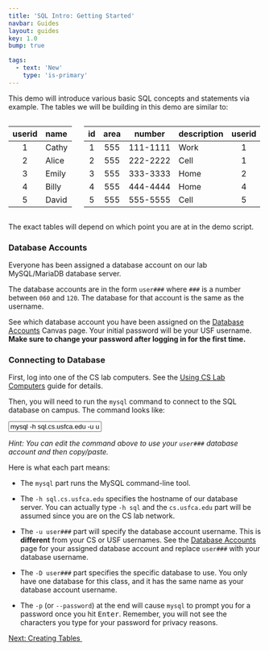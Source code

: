 ```yaml
---
title: 'SQL Intro: Getting Started'
navbar: Guides
layout: guides
key: 1.0
bump: true

tags:
  - text: 'New'
    type: 'is-primary'
---
```


This demo will introduce various basic SQL concepts and statements via example. The tables we will be building in this demo are similar to:

<div class="columns">
<div class="column is-narrow">
<table class="table is-hoverable" style="width: auto;">
  <thead>
    <tr>
      <th style="text-align: center">userid</th>
      <th style="text-align: left">name</th>
    </tr>
  </thead>
  <tbody>
    <tr>
      <td style="text-align: center">1</td>
      <td style="text-align: left">Cathy</td>
    </tr>
    <tr>
      <td style="text-align: center">2</td>
      <td style="text-align: left">Alice</td>
    </tr>
    <tr>
      <td style="text-align: center">3</td>
      <td style="text-align: left">Emily</td>
    </tr>
    <tr>
      <td style="text-align: center">4</td>
      <td style="text-align: left">Billy</td>
    </tr>
    <tr>
      <td style="text-align: center">5</td>
      <td style="text-align: left">David</td>
    </tr>
  </tbody>
</table>
</div>
<div class="column">
<table class="table is-hoverable" style="width: auto;">
  <thead>
    <tr>
      <th style="text-align: center">id</th>
      <th style="text-align: center">area</th>
      <th style="text-align: center">number</th>
      <th style="text-align: left">description</th>
      <th style="text-align: center">userid</th>
    </tr>
  </thead>
  <tbody>
    <tr>
      <td style="text-align: center">1</td>
      <td style="text-align: center">555</td>
      <td style="text-align: center">111-1111</td>
      <td style="text-align: left">Work</td>
      <td style="text-align: center">1</td>
    </tr>
    <tr>
      <td style="text-align: center">2</td>
      <td style="text-align: center">555</td>
      <td style="text-align: center">222-2222</td>
      <td style="text-align: left">Cell</td>
      <td style="text-align: center">1</td>
    </tr>
    <tr>
      <td style="text-align: center">3</td>
      <td style="text-align: center">555</td>
      <td style="text-align: center">333-3333</td>
      <td style="text-align: left">Home</td>
      <td style="text-align: center">2</td>
    </tr>
    <tr>
      <td style="text-align: center">4</td>
      <td style="text-align: center">555</td>
      <td style="text-align: center">444-4444</td>
      <td style="text-align: left">Home</td>
      <td style="text-align: center">4</td>
    </tr>
    <tr>
      <td style="text-align: center">5</td>
      <td style="text-align: center">555</td>
      <td style="text-align: center">555-5555</td>
      <td style="text-align: left">Cell</td>
      <td style="text-align: center">5</td>
    </tr>
  </tbody>
</table>
</div>
</div>

The exact tables will depend on which point you are at in the demo script.

### Database Accounts

Everyone has been assigned a database account on our lab MySQL/MariaDB database server.

The database accounts are in the form `user###` where `###` is a number between `060` and `120`. The database for that account is the same as the username.

See which database account you have been assigned on the [Database Accounts](https://usfca.instructure.com/courses/1597848/pages/database-accounts) Canvas page. Your initial password will be your USF username. **Make sure to change your password after logging in for the first time.**

### Connecting to Database

First, log into one of the CS lab computers. See the [Using CS Lab Computers](/guides/general/using-cs-lab-computers.html) guide for details.

Then, you will need to run the `mysql` command to connect to the SQL database on campus. The command looks like:

<input type="text" class="input is-expanded is-family-code" value="mysql -h sql.cs.usfca.edu -u user### -D user### -p"/>

*Hint: You can edit the command above to use your `user###` database account and then copy/paste.*

Here is what each part means:

  - The `mysql` part runs the MySQL command-line tool.

  - The `-h sql.cs.usfca.edu` specifies the hostname of our database server. You can actually type `-h sql` and the `cs.usfca.edu` part will be assumed since you are on the CS lab network.

  - The `-u user###` part will specify the database account username. This is **different** from your CS or USF usernames. See the [Database Accounts](https://usfca.instructure.com/courses/1597848/pages/database-accounts) page for your assigned database account and replace `user###` with your database username.

  - The `-D user###` part specifies the specific database to use. You only have one database for this class, and it has the same name as your database account username.

  - The `-p` (or `--password`) at the end will cause `mysql` to prompt you for a password once you hit <kbd>Enter</kbd>. Remember, you will not see the characters you type for your password for privacy reasons.

<!-- You will use this command a lot for this class, so you may want to [create an alias](/guides/homework/homework-testing.html#bonus-aliases) as a shortcut. -->

<a href="sql-intro-creating.html" class="button is-primary"><span>Next: Creating Tables</span>&nbsp;<i class="fas fa-arrow-alt-right"></i></a>
